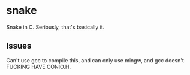 # snake

 Snake in C. Seriously, that's basically it.

## Issues

 Can't use gcc to compile this, and can only use mingw, and gcc doesn't FUCKING HAVE CONIO.H.

